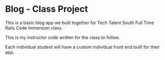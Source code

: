 # Blog - Class Project

This is a basic blog app we built together for Tech Talent South Full Time Rails Code Immersion class.

This is my instructor code written for the class to follow.

Each individual student will have a custom individual front end built for their app.
